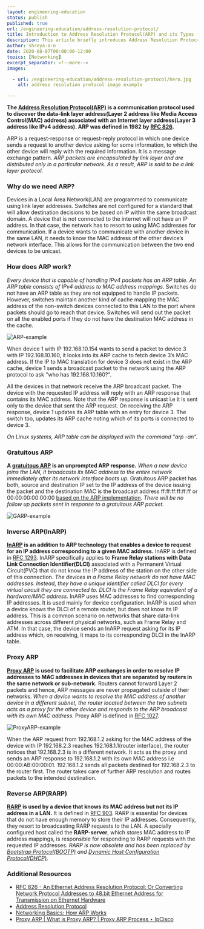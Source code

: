 ```yaml
---
layout: engineering-education
status: publish
published: true
url: /engineering-education/address-resolution-protocol/
title: Introduction to Address Resolution Protocol(ARP) and its Types
description: This article briefly introduces Address Resolution Protocol(ARP) and its types, namely, Gratuitous ARP(GARP), Inverse ARP(InARP), Proxy ARP and Reverse ARP(RARP).
author: shreya-a-n
date: 2020-08-07T00:00:00-12:00
topics: [Networking]
excerpt_separator: <!--more-->
images:

  - url: /engineering-education/address-resolution-protocol/hero.jpg
    alt: address resolution protocol image example

---
```

**The [Address Resolution Protocol(ARP)](https://en.wikipedia.org/wiki/Address_Resolution_Protocol) is a communication protocol used to discover the data-link layer address(Layer 2 address like Media Access Control(MAC) address) associated with an Internet layer address(Layer 3 address like IPv4 address). ARP was defined in 1982 by [RFC 826](https://tools.ietf.org/html/rfc826).**
<!--more-->

ARP is a request-response or request-reply protocol in which one device sends a request to another device asking for some information, to which the other device will reply with the required information. It is a message exchange pattern. *ARP packets are encapsulated by link layer and are distributed only in a particular network. As a result, ARP is said to be a link layer protocol.*

### Why do we need ARP?
Devices in a Local Area Network(LAN) are programmed to communicate using link layer addresses. Switches are not configured for a standard that will allow destination decisions to be based on IP within the same broadcast domain. A device that is not connected to the internet will not have an IP address. In that case, the network has to resort to using MAC addresses for communication. If a device wants to communicate with another device in the same LAN, it needs to know the MAC address of the other device’s network interface. This allows for the communication between the two end devices to be unicast.

### How does ARP work?
*Every device that is capable of handling IPv4 packets has an ARP table. An ARP table consists of IPv4 address to MAC address mappings.* Switches do not have an ARP table as they are not equipped to handle IP packets. However, switches maintain another kind of cache mapping the MAC address of the non-switch devices connected to this LAN to the port where packets should go to reach that device. Switches will send out the packet on all the enabled ports if they do not have the destination MAC address in the cache.

![ARP-example](/engineering-education/address-resolution-protocol/arpExample.jpg)

When device 1 with IP 192.168.10.154 wants to send a packet to device 3 with IP 192.168.10.160, it looks into its ARP cache to fetch device 3’s MAC address. If the IP to MAC translation for device 3 does not exist in the ARP cache, device 1 sends a broadcast packet to the network using the ARP protocol to ask "who has 192.168.10.160?".

All the devices in that network receive the ARP broadcast packet. The device with the requested IP address will reply with an ARP response that contains its MAC address. Note that the ARP response is unicast i.e it is sent only to the device that sent the ARP request. On receiving the ARP response, device 1 updates its ARP table with an entry for device 3. The switch too, updates its ARP cache noting which of its ports is connected to device 3.

*On Linux systems, ARP table can be displayed with the command "arp -an".*

### Gratuitous ARP
**A [gratuitous ARP](https://en.wikipedia.org/wiki/Address_Resolution_Protocol#ARP_announcements) is an unprompted ARP response.** *When a new device joins the LAN, it broadcasts its MAC address to the entire network immediately after its network interface boots up.* Gratuitous ARP packet has both, source and destination IP set to the IP address of the device issuing the packet and the destination MAC is the broadcast address ff:ff:ff:ff:ff:ff or 00:00:00:00:00:00 [based on the ARP implementation](https://www.practicalnetworking.net/series/arp/gratuitous-arp/). *There will be no follow up packets sent in response to a gratuitous ARP packet.*

![GARP-example](/engineering-education/address-resolution-protocol/garp.jpg)

### Inverse ARP(InARP)
**[InARP](https://en.wikipedia.org/wiki/Address_Resolution_Protocol#Inverse_ARP_and_Reverse_ARP) is an addition to ARP technology that enables a device to request for an IP address corresponding to a given MAC address.** InARP is defined in [RFC 1293](https://tools.ietf.org/html/rfc1293). InARP specifically applies to **Frame Relay stations with Data Link Connection Identifier(DLCI)** associated with a Permanent Virtual Circuit(PVC) that do not know the IP address of the station on the other side of this connection. *The devices in a Frame Relay network do not have MAC addresses. Instead, they have a unique identifier called DLCI for every virtual circuit they are connected to. DLCI is the Frame Relay equivalent of a hardware/MAC address.* InARP uses MAC addresses to find corresponding IP addresses. It is used mainly for device configuration. InARP is used when a device knows the DLCI of a remote router, but does not know its IP address. This is a common scenario on networks that share data-link addresses across different physical networks, such as Frame Relay and ATM. In that case, the device sends an InARP request asking for its IP address which, on receiving, it maps to its corresponding DLCI in the InARP table.

### Proxy ARP
**[Proxy ARP](https://en.wikipedia.org/wiki/Proxy_ARP) is used to facilitate ARP exchanges in order to resolve IP addresses to MAC addresses in devices that are separated by routers in the same network or sub-network.** Routers cannot forward Layer 2 packets and hence, ARP messages are never propagated outside of their networks. *When a device wants to resolve the MAC address of another device in a different subnet, the router located between the two subnets acts as a proxy for the other device and responds to the ARP broadcast with its own MAC address.* Proxy ARP is defined in [RFC 1027](https://www.ietf.org/rfc/rfc1027.txt).

![ProxyARP-example](/engineering-education/address-resolution-protocol/proxyARP.jpg)

When the ARP request from 192.168.1.2 asking for the MAC address of the device with IP 192.168.2.3 reaches 192.168.1.1(router interface), the router notices that 192.168.2.3 is in a different network. It acts as the proxy and sends an ARP response to 192.168.1.2 with its own MAC address i.e 00:00:AB:00:00:01.
192.168.1.2 sends all packets destined for 192.168.2.3 to the router first. The router takes care of further ARP resolution and routes packets to the intended destination.   

### Reverse ARP(RARP)
**[RARP](https://en.wikipedia.org/wiki/Reverse_Address_Resolution_Protocol) is used by a device that knows its MAC address but not its IP address in a LAN.** It is defined in [RFC 903](https://tools.ietf.org/html/rfc903). RARP is essential for devices that do not have enough memory to store their IP addresses. Consequently, they resort to broadcasting RARP requests to the LAN. A specially configured host called the **RARP-server**, which stores MAC address to IP address mappings, is responsible for responding to RARP requests with the requested IP addresses. *RARP is now obsolete and has been replaced by [Bootstrap Protocol(BOOTP)](https://en.wikipedia.org/wiki/Bootstrap_Protocol) and [Dynamic Host Configuration Protocol(DHCP)](https://en.wikipedia.org/wiki/Dynamic_Host_Configuration_Protocol).*

### Additional Resources
- [RFC 826 - An Ethernet Address Resolution Protocol: Or Converting Network Protocol Addresses to 48.bit Ethernet Address for Transmission on Ethernet Hardware](https://tools.ietf.org/html/rfc826)
- [Address Resolution Protocol](https://en.wikipedia.org/wiki/Address_Resolution_Protocol)
- [Networking Basics: How ARP Works](https://www.tummy.com/articles/networking-basics-how-arp-works/)
- [Proxy ARP | What is Proxy ARP? | Proxy ARP Process ⋆ IpCisco](https://ipcisco.com/lesson/proxy-arp/)
